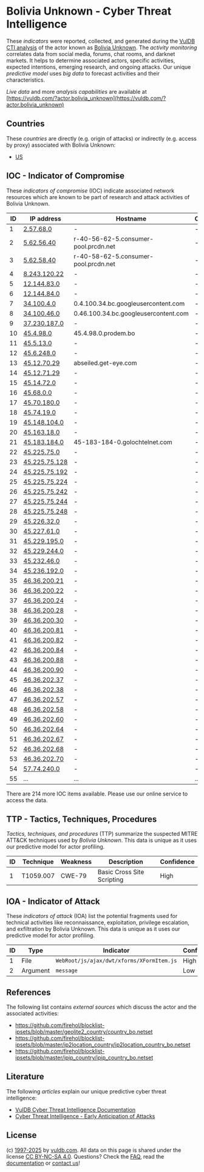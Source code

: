 # Bolivia Unknown - Cyber Threat Intelligence

These _indicators_ were reported, collected, and generated during the [VulDB CTI analysis](https://vuldb.com/?kb.cti) of the actor known as [Bolivia Unknown](https://vuldb.com/?actor.bolivia_unknown). The _activity monitoring_ correlates data from social media, forums, chat rooms, and darknet markets. It helps to determine associated actors, specific activities, expected intentions, emerging research, and ongoing attacks. Our unique _predictive model_ uses _big data_ to forecast activities and their characteristics.

_Live data_ and more _analysis capabilities_ are available at [https://vuldb.com/?actor.bolivia_unknown](https://vuldb.com/?actor.bolivia_unknown)

## Countries

These _countries_ are directly (e.g. origin of attacks) or indirectly (e.g. access by proxy) associated with Bolivia Unknown:

* [US](https://vuldb.com/?country.us)

## IOC - Indicator of Compromise

These _indicators of compromise_ (IOC) indicate associated network resources which are known to be part of research and attack activities of Bolivia Unknown.

ID | IP address | Hostname | Campaign | Confidence
-- | ---------- | -------- | -------- | ----------
1 | [2.57.68.0](https://vuldb.com/?ip.2.57.68.0) | - | - | High
2 | [5.62.56.40](https://vuldb.com/?ip.5.62.56.40) | r-40-56-62-5.consumer-pool.prcdn.net | - | High
3 | [5.62.58.40](https://vuldb.com/?ip.5.62.58.40) | r-40-58-62-5.consumer-pool.prcdn.net | - | High
4 | [8.243.120.22](https://vuldb.com/?ip.8.243.120.22) | - | - | High
5 | [12.144.83.0](https://vuldb.com/?ip.12.144.83.0) | - | - | High
6 | [12.144.84.0](https://vuldb.com/?ip.12.144.84.0) | - | - | High
7 | [34.100.4.0](https://vuldb.com/?ip.34.100.4.0) | 0.4.100.34.bc.googleusercontent.com | - | Medium
8 | [34.100.46.0](https://vuldb.com/?ip.34.100.46.0) | 0.46.100.34.bc.googleusercontent.com | - | Medium
9 | [37.230.187.0](https://vuldb.com/?ip.37.230.187.0) | - | - | High
10 | [45.4.98.0](https://vuldb.com/?ip.45.4.98.0) | 45.4.98.0.prodem.bo | - | High
11 | [45.5.13.0](https://vuldb.com/?ip.45.5.13.0) | - | - | High
12 | [45.6.248.0](https://vuldb.com/?ip.45.6.248.0) | - | - | High
13 | [45.12.70.29](https://vuldb.com/?ip.45.12.70.29) | abseiled.get-eye.com | - | High
14 | [45.12.71.29](https://vuldb.com/?ip.45.12.71.29) | - | - | High
15 | [45.14.72.0](https://vuldb.com/?ip.45.14.72.0) | - | - | High
16 | [45.68.0.0](https://vuldb.com/?ip.45.68.0.0) | - | - | High
17 | [45.70.180.0](https://vuldb.com/?ip.45.70.180.0) | - | - | High
18 | [45.74.19.0](https://vuldb.com/?ip.45.74.19.0) | - | - | High
19 | [45.148.104.0](https://vuldb.com/?ip.45.148.104.0) | - | - | High
20 | [45.163.18.0](https://vuldb.com/?ip.45.163.18.0) | - | - | High
21 | [45.183.184.0](https://vuldb.com/?ip.45.183.184.0) | 45-183-184-0.golochtelnet.com | - | High
22 | [45.225.75.0](https://vuldb.com/?ip.45.225.75.0) | - | - | High
23 | [45.225.75.128](https://vuldb.com/?ip.45.225.75.128) | - | - | High
24 | [45.225.75.192](https://vuldb.com/?ip.45.225.75.192) | - | - | High
25 | [45.225.75.224](https://vuldb.com/?ip.45.225.75.224) | - | - | High
26 | [45.225.75.242](https://vuldb.com/?ip.45.225.75.242) | - | - | High
27 | [45.225.75.244](https://vuldb.com/?ip.45.225.75.244) | - | - | High
28 | [45.225.75.248](https://vuldb.com/?ip.45.225.75.248) | - | - | High
29 | [45.226.32.0](https://vuldb.com/?ip.45.226.32.0) | - | - | High
30 | [45.227.61.0](https://vuldb.com/?ip.45.227.61.0) | - | - | High
31 | [45.229.195.0](https://vuldb.com/?ip.45.229.195.0) | - | - | High
32 | [45.229.244.0](https://vuldb.com/?ip.45.229.244.0) | - | - | High
33 | [45.232.46.0](https://vuldb.com/?ip.45.232.46.0) | - | - | High
34 | [45.236.192.0](https://vuldb.com/?ip.45.236.192.0) | - | - | High
35 | [46.36.200.21](https://vuldb.com/?ip.46.36.200.21) | - | - | High
36 | [46.36.200.22](https://vuldb.com/?ip.46.36.200.22) | - | - | High
37 | [46.36.200.24](https://vuldb.com/?ip.46.36.200.24) | - | - | High
38 | [46.36.200.28](https://vuldb.com/?ip.46.36.200.28) | - | - | High
39 | [46.36.200.30](https://vuldb.com/?ip.46.36.200.30) | - | - | High
40 | [46.36.200.81](https://vuldb.com/?ip.46.36.200.81) | - | - | High
41 | [46.36.200.82](https://vuldb.com/?ip.46.36.200.82) | - | - | High
42 | [46.36.200.84](https://vuldb.com/?ip.46.36.200.84) | - | - | High
43 | [46.36.200.88](https://vuldb.com/?ip.46.36.200.88) | - | - | High
44 | [46.36.200.90](https://vuldb.com/?ip.46.36.200.90) | - | - | High
45 | [46.36.202.37](https://vuldb.com/?ip.46.36.202.37) | - | - | High
46 | [46.36.202.38](https://vuldb.com/?ip.46.36.202.38) | - | - | High
47 | [46.36.202.57](https://vuldb.com/?ip.46.36.202.57) | - | - | High
48 | [46.36.202.58](https://vuldb.com/?ip.46.36.202.58) | - | - | High
49 | [46.36.202.60](https://vuldb.com/?ip.46.36.202.60) | - | - | High
50 | [46.36.202.64](https://vuldb.com/?ip.46.36.202.64) | - | - | High
51 | [46.36.202.67](https://vuldb.com/?ip.46.36.202.67) | - | - | High
52 | [46.36.202.68](https://vuldb.com/?ip.46.36.202.68) | - | - | High
53 | [46.36.202.70](https://vuldb.com/?ip.46.36.202.70) | - | - | High
54 | [57.74.240.0](https://vuldb.com/?ip.57.74.240.0) | - | - | High
55 | ... | ... | ... | ...

There are 214 more IOC items available. Please use our online service to access the data.

## TTP - Tactics, Techniques, Procedures

_Tactics, techniques, and procedures_ (TTP) summarize the suspected MITRE ATT&CK techniques used by _Bolivia Unknown_. This data is unique as it uses our predictive model for actor profiling.

ID | Technique | Weakness | Description | Confidence
-- | --------- | -------- | ----------- | ----------
1 | T1059.007 | CWE-79 | Basic Cross Site Scripting | High

## IOA - Indicator of Attack

These _indicators of attack_ (IOA) list the potential fragments used for technical activities like reconnaissance, exploitation, privilege escalation, and exfiltration by Bolivia Unknown. This data is unique as it uses our predictive model for actor profiling.

ID | Type | Indicator | Confidence
-- | ---- | --------- | ----------
1 | File | `WebRoot/js/ajax/dwt/xforms/XFormItem.js` | High
2 | Argument | `message` | Low

## References

The following list contains _external sources_ which discuss the actor and the associated activities:

* https://github.com/firehol/blocklist-ipsets/blob/master/geolite2_country/country_bo.netset
* https://github.com/firehol/blocklist-ipsets/blob/master/ip2location_country/ip2location_country_bo.netset
* https://github.com/firehol/blocklist-ipsets/blob/master/ipip_country/ipip_country_bo.netset

## Literature

The following _articles_ explain our unique predictive cyber threat intelligence:

* [VulDB Cyber Threat Intelligence Documentation](https://vuldb.com/?kb.cti)
* [Cyber Threat Intelligence - Early Anticipation of Attacks](https://www.scip.ch/en/?labs.20201022)

## License

(c) [1997-2025](https://vuldb.com/?kb.changelog) by [vuldb.com](https://vuldb.com/?kb.about). All data on this page is shared under the license [CC BY-NC-SA 4.0](https://creativecommons.org/licenses/by-nc-sa/4.0/). Questions? Check the [FAQ](https://vuldb.com/?kb.faq), read the [documentation](https://vuldb.com/?kb) or [contact us](https://vuldb.com/?contact)!
